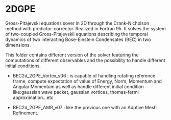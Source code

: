 # 2DGPE
Gross-Pitajevski equations sover in 2D through the Crank-Nicholson method with predictor-corrector. Realized in Fortran 95.
It solves the system of two-coupled Gross-Pitajevskii equations describing the temporal dynamics of two interacting Bose-Einstein Condensates (BEC) in two dimensions.

This folder contains different version of the solver featuring the computations of different observables and the possibility to handle different initial conditions.

- BEC2d_2GPE_Vortex_v06 : is capable of handling rotating reference frame, compute expectation of value of Energy, Norm, Momentum and Angular Momentum as well as handle different initial condition like:gaussian wave packet, gaussian vortices, thomas-fermi approximation...etc

- BEC2d_2GPE_AMR_v07 : like the previous one with an Adptive Mesh Refinement.

